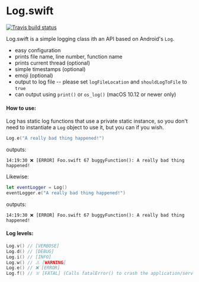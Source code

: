 # Log.swift

[![Travis build status](https://travis-ci.org/frazer-rbsn/Log.swift.svg?branch=master)](https://travis-ci.org/frazer-rbsn/Log.swift)

Log.swift is a simple logging class ith an API based on Android's `Log`. 

* easy configuration
* prints file name, line number, function name
* prints current thread (optional)
* simple timestamps (optional)
* emoji (optional)
* output to log file -- please set `logFileLocation` and `shouldLogToFile` to `true`
* can output using `print()` or `os_log()` (macOS 10.12 or newer only)


#### How to use:
Log has static log functions that use a private static instance, so you don't need to instantiate a `Log` object to use it, but you can if you wish.

```swift
Log.e("A really bad thing happened!")
```
outputs:
```
14:19:30 ❌ [ERROR] Foo.swift 67 buggyFunction(): A really bad thing happened!
```

Likewise:

```swift
let eventLogger = Log()
eventLogger.e("A really bad thing happened!")
```
outputs:
```
14:19:30 ❌ [ERROR] Foo.swift 67 buggyFunction(): A really bad thing happened!
```


#### Log levels:

```swift
Log.v() // [VERBOSE]
Log.d() // [DEBUG]
Log.i() // [INFO]
Log.w() // ⚠️ [WARNING]
Log.e() // ❌ [ERROR]
Log.f() // ☠️ [FATAL] (Calls fatalError() to crash the application/service.)
```
